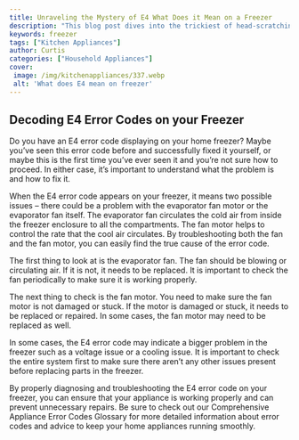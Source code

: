 ```yaml
---
title: Unraveling the Mystery of E4 What Does it Mean on a Freezer
description: "This blog post dives into the trickiest of head-scratching questions  what does E4 mean on a freezer Find out the answer to this mystery and more in this comprehensive informative read"
keywords: freezer
tags: ["Kitchen Appliances"]
author: Curtis
categories: ["Household Appliances"]
cover: 
 image: /img/kitchenappliances/337.webp
 alt: 'What does E4 mean on freezer'
---
```

## Decoding E4 Error Codes on your Freezer
Do you have an E4 error code displaying on your home freezer? Maybe you’ve seen this error code before and successfully fixed it yourself, or maybe this is the first time you’ve ever seen it and you’re not sure how to proceed. In either case, it’s important to understand what the problem is and how to fix it.

When the E4 error code appears on your freezer, it means two possible issues – there could be a problem with the evaporator fan motor or the evaporator fan itself. The evaporator fan circulates the cold air from inside the freezer enclosure to all the compartments. The fan motor helps to control the rate that the cool air circulates. By troubleshooting both the fan and the fan motor, you can easily find the true cause of the error code.

The first thing to look at is the evaporator fan. The fan should be blowing or circulating air. If it is not, it needs to be replaced. It is important to check the fan periodically to make sure it is working properly.

The next thing to check is the fan motor. You need to make sure the fan motor is not damaged or stuck. If the motor is damaged or stuck, it needs to be replaced or repaired. In some cases, the fan motor may need to be replaced as well.

In some cases, the E4 error code may indicate a bigger problem in the freezer such as a voltage issue or a cooling issue. It is important to check the entire system first to make sure there aren’t any other issues present before replacing parts in the freezer. 

By properly diagnosing and troubleshooting the E4 error code on your freezer, you can ensure that your appliance is working properly and can prevent unnecessary repairs. Be sure to check out our Comprehensive Appliance Error Codes Glossary for more detailed information about error codes and advice to keep your home appliances running smoothly.
